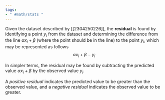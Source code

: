 ```yaml
---
tags:
- " #math/stats "
---
```


Given the dataset described by [[2304250226]], the **residual** is found by identifying a point $y_i$ from the dataset and determining the difference from the line $\alpha x_i + \beta$ (where the point should be in the line) to the point $y_i$, which may be represented as follows $$\alpha x_{i} + \beta - y_i$$ <!--SR:!2024-03-12,190,270-->

In simpler terms, the residual may be found by subtracting the predicted value $\alpha x_{i} + \beta$  by the observed value $y_i$. 

A *positive residual* indicates the predicted value to be greater than the observed value, and a *negative residual* indicates the observed value to be greater.